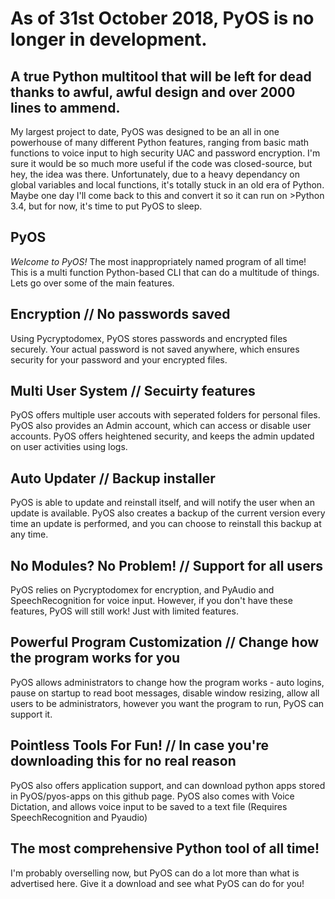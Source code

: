 # As of 31st October 2018, PyOS is no longer in development.
## A true Python multitool that will be left for dead thanks to awful, awful design and over 2000 lines to ammend.

My largest project to date, PyOS was designed to be an all in one powerhouse of many different Python features, ranging from basic math functions to voice input to high security UAC and password encryption. I'm sure it would be so much more useful if the code was closed-source, but hey, the idea was there. Unfortunately, due to a heavy dependancy on global variables and local functions, it's totally stuck in an old era of Python. Maybe one day I'll come back to this and convert it so it can run on >Python 3.4, but for now, it's time to put PyOS to sleep. 

## PyOS
*Welcome to PyOS!*
The most inappropriately named program of all time! 
This is a multi function Python-based CLI that can do a multitude of things. Lets go over some of the main features.
## Encryption // No passwords saved
Using Pycryptodomex, PyOS stores passwords and encrypted files securely. Your actual password is not saved anywhere, which ensures security for your password and your encrypted files.
## Multi User System // Secuirty features
PyOS offers multiple user accouts with seperated folders for personal files. PyOS also provides an Admin account, which can access or disable user accounts. PyOS offers heightened security, and keeps the admin updated on user activities using logs.
## Auto Updater // Backup installer
PyOS is able to update and reinstall itself, and will notify the user when an update is available. PyOS also creates a backup of the current version every time an update is performed, and you can choose to reinstall this backup at any time.
## No Modules? No Problem! // Support for all users
PyOS relies on Pycryptodomex for encryption, and PyAudio and SpeechRecognition for voice input. However, if you don't have these features, PyOS will still work! Just with limited features.
## Powerful Program Customization // Change how the program works for you
PyOS allows administrators to change how the program works - auto logins, pause on startup to read boot messages, disable window resizing, allow all users to be administrators, however you want the program to run, PyOS can support it. 
## Pointless Tools For Fun! // In case you're downloading this for no real reason
PyOS also offers application support, and can download python apps stored in PyOS/pyos-apps on this github page. PyOS also comes with Voice Dictation, and allows voice input to be saved to a text file (Requires SpeechRecognition and Pyaudio)
## The most comprehensive Python tool of all time!
I'm probably overselling now, but PyOS can do a lot more than what is advertised here. Give it a download and see what PyOS can do for you!

